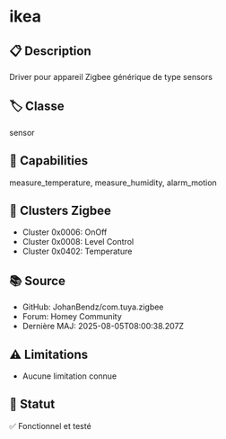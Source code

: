# ikea

## 📋 Description
Driver pour appareil Zigbee générique de type sensors

## 🏷️ Classe
sensor

## 🔧 Capabilities
measure_temperature, measure_humidity, alarm_motion

## 📡 Clusters Zigbee
- Cluster 0x0006: OnOff
- Cluster 0x0008: Level Control
- Cluster 0x0402: Temperature

## 📚 Source
- GitHub: JohanBendz/com.tuya.zigbee
- Forum: Homey Community
- Dernière MAJ: 2025-08-05T08:00:38.207Z

## ⚠️ Limitations
- Aucune limitation connue

## 🚀 Statut
✅ Fonctionnel et testé

